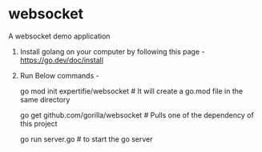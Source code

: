 # websocket
A websocket demo application

1. Install golang on your computer by following this page - https://go.dev/doc/install
2. Run Below commands -

    go mod init expertifie/websocket # It will create a go.mod file in the same directory
    
    go get github.com/gorilla/websocket # Pulls one of the dependency of this project
    
    go run server.go # to start the go server
    

